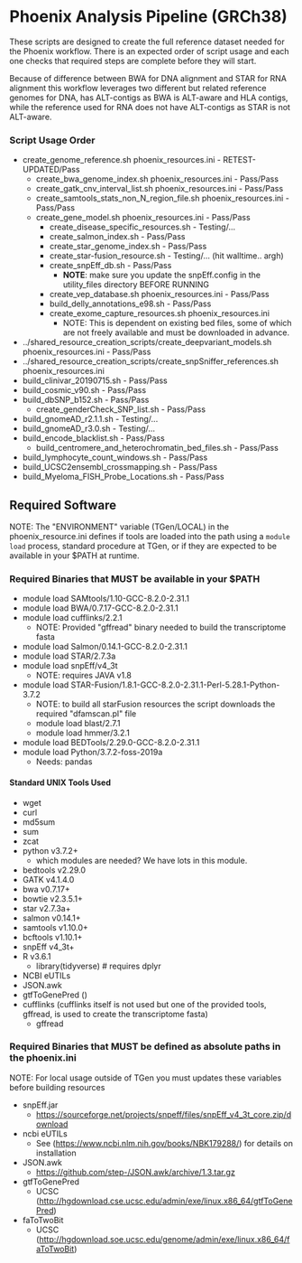 # Phoenix Analysis Pipeline (GRCh38)

These scripts are designed to create the full reference dataset needed for the Phoenix workflow. 
There is an expected order of script usage and each one checks that required steps are complete 
before they will start.

Because of difference between BWA for DNA alignment and STAR for RNA alignment this workflow leverages 
two different but related reference genomes for DNA, has ALT-contigs as BWA is ALT-aware and HLA contigs, 
while the reference used for RNA does not have ALT-contigs as STAR is not ALT-aware.

### Script Usage Order
* create_genome_reference.sh phoenix_resources.ini  - RETEST-UPDATED/Pass
  * create_bwa_genome_index.sh phoenix_resources.ini  - Pass/Pass
  * create_gatk_cnv_interval_list.sh phoenix_resources.ini  - Pass/Pass
  * create_samtools_stats_non_N_region_file.sh phoenix_resources.ini  - Pass/Pass
  * create_gene_model.sh phoenix_resources.ini  - Pass/Pass
    * create_disease_specific_resources.sh  - Testing/...
    * create_salmon_index.sh  - Pass/Pass
    * create_star_genome_index.sh  - Pass/Pass
    * create_star-fusion_resource.sh - Testing/... (hit walltime.. argh)
    * create_snpEff_db.sh  - Pass/Pass
      * **NOTE**: make sure you update the snpEff.config in the utility_files directory BEFORE RUNNING
    * create_vep_database.sh phoenix_resources.ini  - Pass/Pass
    * build_delly_annotations_e98.sh   - Pass/Pass
    * create_exome_capture_resources.sh phoenix_resources.ini
      * NOTE: This is dependent on existing bed files, some of which are not freely available and must be downloaded in advance.
* ../shared_resource_creation_scripts/create_deepvariant_models.sh phoenix_resources.ini  - Pass/Pass
* ../shared_resource_creation_scripts/create_snpSniffer_references.sh phoenix_resources.ini 
* build_clinivar_20190715.sh  - Pass/Pass
* build_cosmic_v90.sh  - Pass/Pass
* build_dbSNP_b152.sh - Pass/Pass
  * create_genderCheck_SNP_list.sh - Pass/Pass
* build_gnomeAD_r2.1.1.sh  - Testing/...
* build_gnomeAD_r3.0.sh  - Testing/...
* build_encode_blacklist.sh  - Pass/Pass
  * build_centromere_and_heterochromatin_bed_files.sh  - Pass/Pass
* build_lymphocyte_count_windows.sh  - Pass/Pass
* build_UCSC2ensembl_crossmapping.sh  - Pass/Pass
* build_Myeloma_FISH_Probe_Locations.sh  - Pass/Pass


## Required Software
NOTE: The "ENVIRONMENT" variable (TGen/LOCAL) in the phoenix_resource.ini defines if tools are loaded into the path using a `module load` 
process, standard procedure at TGen, or if they are expected to be available in your $PATH at runtime. 

### Required Binaries that MUST be available in your $PATH
* module load SAMtools/1.10-GCC-8.2.0-2.31.1
* module load BWA/0.7.17-GCC-8.2.0-2.31.1
* module load cufflinks/2.2.1
  * NOTE: Provided "gffread" binary needed to build the transcriptome fasta
* module load Salmon/0.14.1-GCC-8.2.0-2.31.1
* module load STAR/2.7.3a
* module load snpEff/v4_3t
  * NOTE: requires JAVA v1.8
* module load STAR-Fusion/1.8.1-GCC-8.2.0-2.31.1-Perl-5.28.1-Python-3.7.2
  * NOTE: to build all starFusion resources the script downloads the required "dfamscan.pl" file
  * module load blast/2.7.1
  * module load hmmer/3.2.1
* module load BEDTools/2.29.0-GCC-8.2.0-2.31.1
* module load Python/3.7.2-foss-2019a
  * Needs: pandas

#### Standard UNIX Tools Used
* wget
* curl
* md5sum
* sum
* zcat
* python v3.7.2+
  * which modules are needed? We have lots in this module.
* bedtools v2.29.0
* GATK v4.1.4.0
* bwa v0.7.17+
* bowtie v2.3.5.1+
* star v2.7.3a+
* salmon v0.14.1+
* samtools v1.10.0+
* bcftools v1.10.1+
* snpEff v4_3t+
* R v3.6.1
  * library(tidyverse) # requires dplyr
* NCBI eUTILs
* JSON.awk
* gtfToGenePred ()
* cufflinks (cufflinks itself is not used but one of the provided tools, gffread, is used to create the transcriptome fasta)
  * gffread

### Required Binaries that MUST be defined as absolute paths in the phoenix.ini
NOTE: For local usage outside of TGen you must updates these variables before building resources
* snpEff.jar
    * https://sourceforge.net/projects/snpeff/files/snpEff_v4_3t_core.zip/download
* ncbi eUTILs
    * See (https://www.ncbi.nlm.nih.gov/books/NBK179288/) for details on installation
* JSON.awk
    * https://github.com/step-/JSON.awk/archive/1.3.tar.gz
* gtfToGenePred
    * UCSC (http://hgdownload.cse.ucsc.edu/admin/exe/linux.x86_64/gtfToGenePred)
* faToTwoBit
    * UCSC (http://hgdownload.soe.ucsc.edu/genome/admin/exe/linux.x86_64/faToTwoBit)